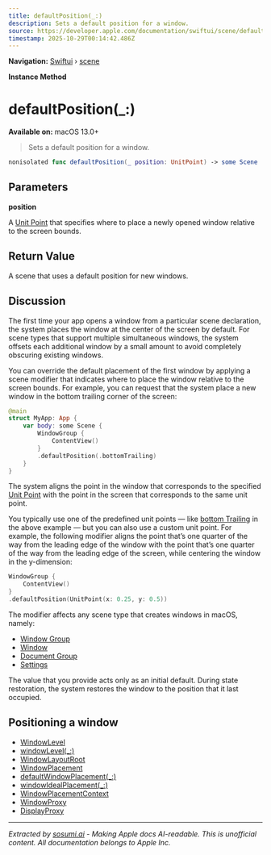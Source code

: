 ```yaml
---
title: defaultPosition(_:)
description: Sets a default position for a window.
source: https://developer.apple.com/documentation/swiftui/scene/defaultposition(_:)
timestamp: 2025-10-29T00:14:42.486Z
---
```


**Navigation:** [Swiftui](/documentation/swiftui) › [scene](/documentation/swiftui/scene)

**Instance Method**

# defaultPosition(_:)

**Available on:** macOS 13.0+

> Sets a default position for a window.

```swift
nonisolated func defaultPosition(_ position: UnitPoint) -> some Scene
```

## Parameters

**position**

A [Unit Point](/documentation/swiftui/unitpoint) that specifies where to place a newly opened window relative to the screen bounds.



## Return Value

A scene that uses a default position for new windows.

## Discussion

The first time your app opens a window from a particular scene declaration, the system places the window at the center of the screen by default. For scene types that support multiple simultaneous windows, the system offsets each additional window by a small amount to avoid completely obscuring existing windows.

You can override the default placement of the first window by applying a scene modifier that indicates where to place the window relative to the screen bounds. For example, you can request that the system place a new window in the bottom trailing corner of the screen:

```swift
@main
struct MyApp: App {
    var body: some Scene {
        WindowGroup {
            ContentView()
        }
        .defaultPosition(.bottomTrailing)
    }
}
```

The system aligns the point in the window that corresponds to the specified [Unit Point](/documentation/swiftui/unitpoint) with the point in the screen that corresponds to the same unit point.

You typically use one of the predefined unit points — like [bottom Trailing](/documentation/swiftui/unitpoint/bottomtrailing) in the above example — but you can also use a custom unit point. For example, the following modifier aligns the point that’s one quarter of the way from the leading edge of the window with the point that’s one quarter of the way from the leading edge of the screen, while centering the window in the y-dimension:

```swift
WindowGroup {
    ContentView()
}
.defaultPosition(UnitPoint(x: 0.25, y: 0.5))
```

The modifier affects any scene type that creates windows in macOS, namely:

- [Window Group](/documentation/swiftui/windowgroup)
- [Window](/documentation/swiftui/window)
- [Document Group](/documentation/swiftui/documentgroup)
- [Settings](/documentation/swiftui/settings)

The value that you provide acts only as an initial default. During state restoration, the system restores the window to the position that it last occupied.

## Positioning a window

- [WindowLevel](/documentation/swiftui/windowlevel)
- [windowLevel(_:)](/documentation/swiftui/scene/windowlevel(_:))
- [WindowLayoutRoot](/documentation/swiftui/windowlayoutroot)
- [WindowPlacement](/documentation/swiftui/windowplacement)
- [defaultWindowPlacement(_:)](/documentation/swiftui/scene/defaultwindowplacement(_:))
- [windowIdealPlacement(_:)](/documentation/swiftui/scene/windowidealplacement(_:))
- [WindowPlacementContext](/documentation/swiftui/windowplacementcontext)
- [WindowProxy](/documentation/swiftui/windowproxy)
- [DisplayProxy](/documentation/swiftui/displayproxy)

---

*Extracted by [sosumi.ai](https://sosumi.ai) - Making Apple docs AI-readable.*
*This is unofficial content. All documentation belongs to Apple Inc.*
